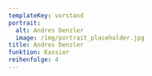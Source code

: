 ```yaml
---
templateKey: vorstand
portrait:
  alt: Andres Denzler
  image: /img/portrait_placeholder.jpg
title: Andres Denzler
funktion: Kassier
reihenfolge: 4
---
```

